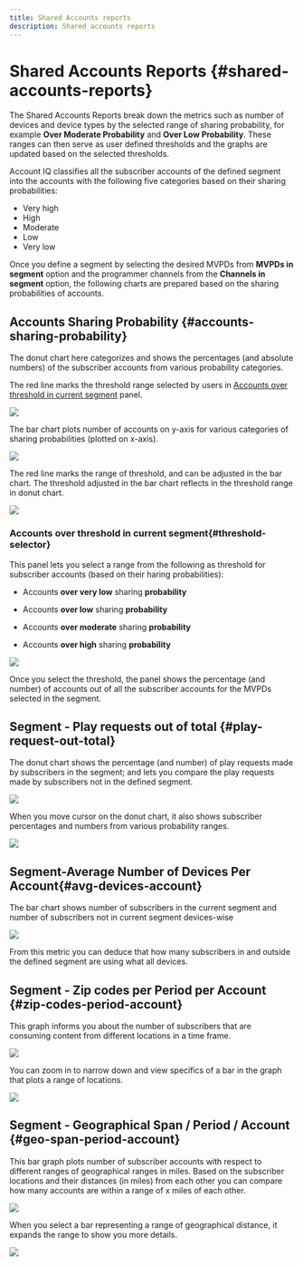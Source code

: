 ```yaml
---
title: Shared Accounts reports 
description: Shared accounts reports
---
```


# Shared Accounts Reports {#shared-accounts-reports}

The Shared Accounts Reports break down the metrics such as number of devices and device types by the selected range of sharing probability, for example **Over Moderate Probability** and **Over Low Probability**. These ranges can then serve as user defined thresholds and the graphs are updated based on the selected thresholds.

Account IQ classifies all the subscriber accounts of the defined segment into the accounts with the following five categories based on their sharing probabilities:

* Very high
* High
* Moderate
* Low
* Very low

Once you define a segment by selecting the desired MVPDs from **MVPDs in segment** option and the programmer channels from the **Channels in segment** option, the following charts are prepared based on the sharing probabilities of accounts.

## Accounts Sharing Probability {#accounts-sharing-probability}

The donut chart here categorizes and shows the percentages (and absolute numbers) of the subscriber accounts from various probability categories.

The red line marks the threshold range selected by users in [Accounts over threshold in current segment](#threshold-selector) panel.

![](assets/accounts-sharing-probability-pie.png)

The bar chart plots number of accounts on y-axis for various categories of sharing probabilities (plotted on x-axis).

![](assets/accounts-sharing-probability-bar.png)

The red line marks the range of threshold, and can be adjusted in the bar chart. The threshold adjusted in the bar chart reflects in the threshold range in donut chart.

![](assets/shared-accounts-rep.gif)

### Accounts over threshold in current segment{#threshold-selector}

This panel lets you select a range from the following as threshold for subscriber accounts (based on their haring probabilities):

* Accounts **over very low** sharing **probability**

* Accounts **over low** sharing **probability**

* Accounts **over moderate** sharing **probability**

* Accounts **over high** sharing **probability**

![](assets/threshold-selector-shared-accounts.png)

Once you select the threshold, the panel shows the percentage (and number) of accounts out of all the subscriber accounts for the MVPDs selected in the segment.

## Segment - Play requests out of total {#play-request-out-total}

The donut chart shows the percentage (and number) of play requests made by subscribers in the segment; and lets you compare the play requests made by subscribers not in the defined segment.

![](assets/play-req-outof-total.png)

When you move cursor on the donut chart, it also shows subscriber percentages and numbers from various probability ranges.

![](assets/play-request-total.gif)

## Segment-Average Number of Devices Per Account{#avg-devices-account}

The bar chart shows number of subscribers in the current segment and number of subscribers not in current segment devices-wise

![](assets/avg-devices-per-acc.png)

From this metric you can deduce that how many subscribers in and outside the defined segment are using what all devices.

## Segment - Zip codes per Period per Account {#zip-codes-period-account}

This graph informs you about the number of subscribers that are consuming content from different locations in a time frame.

![](assets/zip-period-account.png)

You can zoom in to narrow down and view specifics of a bar in the graph that plots a range of locations.

![](assets/zip-code-period.gif)

## Segment - Geographical Span / Period / Account {#geo-span-period-account}

This bar graph plots number of subscriber accounts with respect to different ranges of geographical ranges in miles. Based on the subscriber locations and their distances (in miles) from each other you can compare how many accounts are within a range of x miles of each other.  

<!--Total number of users ...

How many accounts are within 99 miles of each other.....and how many are apart. 

Based on points on the map.-->

![](assets/geogr-span-account.png)

When you select a bar representing a range of geographical distance, it expands the range to show you more details.

![](assets/geo-span-period-acc.gif)